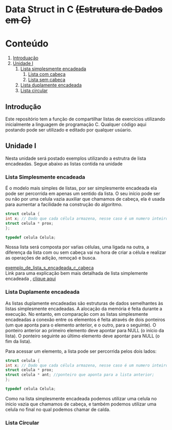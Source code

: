 # Data Struct in C ~~(Estrutura de Dados em C)~~



# Conteúdo 
1. [Introduação](#introduction)
2. [Unidade I](#unidade1)
    1. [Lista simplesmente encadeada](#listas)
    	1. [Lista  com cabeça](#ccabeca)
    	2. [Lista sem cabeça](#scabeca)
    2. [Lista duplamente encadeada](#listasd)
    3. [Lista circular](#listac)



## Introdução <a name="introduction"></a>
Este repositório tem a função de compartilhar listas de exercícios  utilizando inicialmente a linguagem de programação C. Qualquer código aqui postando pode ser utilizado e editado por qualquer usúario.



## Unidade I <a name="unidade1"></a>
Nesta unidade será postado exemplos utilizando a estrutra de lista encadeadas.
Segue abaixo as listas contida na unidade

### Lista Simplesmente encadeada <a name="listas"></a>
É o modelo mais simples de listas, por ser simplesmente encadeada ela pode ser percorrida em apenas um sentido da lista. O seu início pode ser ou não por uma celula vazia auxiliar que chamamos de cabeça, ela é usada para aumentar a facilidade na construção do algoritmo.

```c
struct celula {
int x; // Dado que cada célula armazena, nesse caso é um numero inteiro;
struct celula * prox;
};

typedef celula Celula;
```

Nossa lista será composta por vaŕias células, uma ligada na outra, a diferença da lista com ou sem cabeça vai na hora de criar a célula e realizar as operações de adição, remoçaõ e busca.


[exemplo_de_lista_s_encadeada_c_cabeca](https://github.com/matheusfrancisco/Estrutura-de-Dados/blob/master/Unidade_I/Listas_simplesmente_encadeada/linkedList-Head.c)<br>
Link para uma explicação bem mais detalhada de lista simplemente encadeada , [clique aqui](https://matheusfrancisco.github.io/como-criar-lista-encadeadas-em-c/)


### Lista Duplamente encadeada  <a name="listad"></a>

As listas duplamente encadeadas são estruturas de dados semelhantes às listas simplesmente encadeadas. A alocação da memória é feita durante a execução. No entanto, em comparação com as listas simplesmente encadeadas a conexão entre os elementos é feita através de dois ponteiros (um que aponta para o elemento anterior, e o outro, para o seguinte). 
O ponteiro anterior ao primeiro elemento deve apontar para NULL (o início da lista). 
O ponteiro seguinte ao último elemento deve apontar para NULL (o fim da lista). 

Para acessar um elemento, a lista pode ser percorrida pelos dois lados: 

```c
struct celula {
int x; // Dado que cada célula armazena, nesse caso é um numero inteiro;
struct celula * prox;
struct celula * ant; //ponteiro que aponta para a lista anterior;
};

typedef celula Celula;
```
Como na lista simplesmente encadeada podemos utilizar uma celula no inicio vazia que chamamos de cabeça, e também podemos utilizar uma celula no final no qual podemos chamar de calda.

### Lista Circular  <a name="listac"></a>





